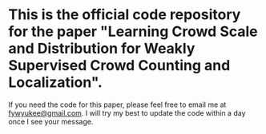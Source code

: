 # This is the official code repository for the paper "Learning Crowd Scale and Distribution for Weakly Supervised Crowd Counting and Localization".
If you need the code for this paper, please feel free to email me at fywyukee@gmail.com. I will try my best to update the code within a day once I see your message.
